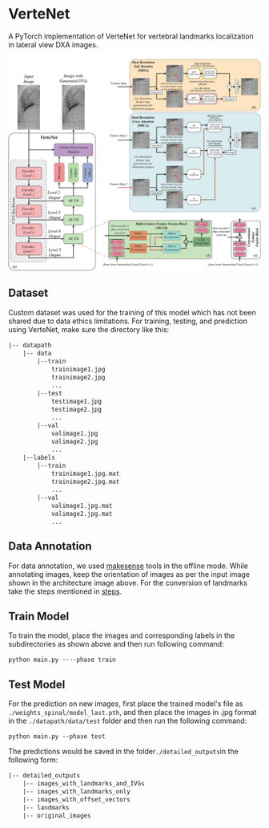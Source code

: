 # VerteNet
A PyTorch implementation of VerteNet for vertebral landmarks localization in lateral view DXA images.
![Network Architecture](result/architecture.png)

## Dataset
Custom dataset was used for the training of this model which has not been shared due to data ethics limitations. 
For training, testing, and prediction using VerteNet, make sure the directory like this:
```                           
|-- datapath     
    |-- data
        |--train
            trainimage1.jpg
            trainimage2.jpg
            ...
        |--test
            testimage1.jpg
            testimage2.jpg
            ...
        |--val
            valimage1.jpg
            valimage2.jpg
            ...        
    |--labels
        |--train
            trainimage1.jpg.mat
            trainimage2.jpg.mat
            ...
        |--val
            valimage1.jpg.mat
            valimage2.jpg.mat
            ...     
```
## Data Annotation
For data annotation, we used [makesense](https://github.com/SkalskiP/make-sense?tab=readme-ov-file) tools in the offline mode. While annotating images, keep the orientation of images as per the input image shown in the architecture image above. For the conversion of landmarks take the steps mentioned in [steps](annotations_conversion/Steps.txt).

## Train Model
To train the model, place the images and corresponding labels in the subdirectories as shown above and then run following command:
```
python main.py ----phase train
```

## Test Model
For the prediction on new images, first place the trained model's file as `./weights_spinal/model_last.pth`, and then place the images in .jpg format in the  `./datapath/data/test` folder and then run the following command:
```
python main.py --phase test 
```
The predictions would be saved in the folder`./detailed_outputs`in the following form:
```
|-- detailed_outputs
    |-- images_with_landmarks_and_IVGs
    |-- images_with_landmarks_only
    |-- images_with_offset_vectors
    |-- landmarks
    |-- original_images
```

